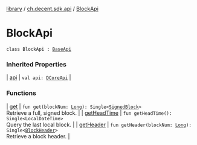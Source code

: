 [library](../../index.md) / [ch.decent.sdk.api](../index.md) / [BlockApi](./index.md)

# BlockApi

`class BlockApi : `[`BaseApi`](../-base-api/index.md)

### Inherited Properties

| [api](../-base-api/api.md) | `val api: `[`DCoreApi`](../../ch.decent.sdk/-d-core-api/index.md) |

### Functions

| [get](get.md) | `fun get(blockNum: `[`Long`](https://kotlinlang.org/api/latest/jvm/stdlib/kotlin/-long/index.html)`): Single<`[`SignedBlock`](../../ch.decent.sdk.model/-signed-block/index.md)`>`<br>Retrieve a full, signed block. |
| [getHeadTime](get-head-time.md) | `fun getHeadTime(): Single<LocalDateTime>`<br>Query the last local block. |
| [getHeader](get-header.md) | `fun getHeader(blockNum: `[`Long`](https://kotlinlang.org/api/latest/jvm/stdlib/kotlin/-long/index.html)`): Single<`[`BlockHeader`](../../ch.decent.sdk.model/-block-header/index.md)`>`<br>Retrieve a block header. |

